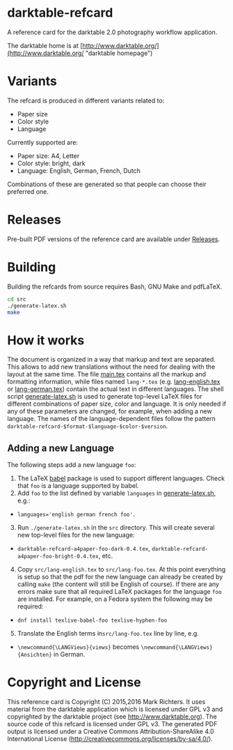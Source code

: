 # darktable-refcard
A reference card for the darktable 2.0 photography workflow application.

The darktable home is at [http://www.darktable.org/](http://www.darktable.org/ "darktable homepage")

# Variants

The refcard is produced in different variants related to:

* Paper size
* Color style
* Language

Currently supported are:

* Paper size: A4, Letter
* Color style: bright, dark
* Language: English, German, French, Dutch

Combinations of these are generated so that people can choose their preferred one.

# Releases

Pre-built PDF versions of the reference card are available under [Releases](https://github.com/x9foo/darktable-refcard/releases).

# Building

Building the refcards from source requires Bash, GNU Make and pdfLaTeX.


```bash
cd src
./generate-latex.sh
make
```
# How it works

The document is organized in a way that markup and text are separated. This allows to add new translations without the need for dealing with the layout at the same time. The file [main.tex](src/main.tex) contains all the markup and formatting information, while files named `lang-*.tex` (e.g. [lang-english.tex](src/lang-english.tex) or [lang-german.tex](src/lang-german.tex)) contain the actual text in different languages. The shell script [generate-latex.sh](src/generate-latex.sh) is used to generate top-level LaTeX files for different combinations of paper size, color and language. It is only needed if any of these parameters are changed, for example, when adding a new language. The names of the language-dependent files follow the pattern `darktable-refcard-$format-$language-$color-$version`.

## Adding a new Language

The following steps add a new language `foo`:

1. The LaTeX [babel](https://www.ctan.org/pkg/babel) package is used to support different languages. Check that `foo` is a language supported by babel.
2. Add `foo` to the list defined by variable `languages` in [generate-latex.sh](src/generate-latex.sh), e.g.:
  * `languages='english german french foo'`.
3. Run `./generate-latex.sh` in the `src` directory. This will create several new top-level files for the new language:
  * `darktable-refcard-a4paper-foo-dark-0.4.tex`, `darktable-refcard-a4paper-foo-bright-0.4.tex`, etc.
4. Copy `src/lang-english.tex` to `src/lang-foo.tex`. At this point everything is setup so that the pdf for the new language can already be created by calling `make` (the content will still be English of course). If there are any errors make sure that all required LaTeX packages for the language `foo` are installed. For example, on a Fedora system the following may be required:
  * `dnf install texlive-babel-foo texlive-hyphen-foo`
5. Translate the English terms in`src/lang-foo.tex` line by line, e.g.
  * `\newcommand{\LANGViews}{views}` becomes `\newcommand{\LANGViews}{Ansichten}` in German.

# Copyright and License

This reference card is Copyright (C) 2015,2016 Mark Richters. It uses material from the darktable application which is licensed under GPL v3 and copyrighted by the darktable project (see http://www.darktable.org). The source code of this refcard is licensed under GPL v3. The generated PDF output is licensed under a Creative Commons Attribution-ShareAlike 4.0 International License (http://creativecommons.org/licenses/by-sa/4.0/).
